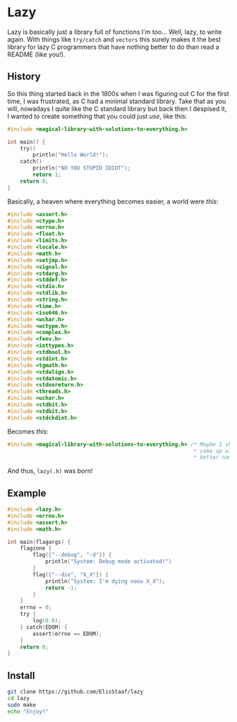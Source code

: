 # Lazy
Lazy is basically just a library full of functions I'm too... Well, lazy, to write again.
With things like `try/catch` and `vectors` this surely makes it the best library for
lazy C programmers that have nothing better to do than read a README (like you!).

## History
So this thing started back in the 1800s when I was figuring out C for the first time,
I was frustrated, as C had a minimal standard library. Take that as you will, nowadays
I quite like the C standard library but back then I despised it, I wanted to create something
that you could just *use*, like this:
```c
#include <magical-library-with-solutions-to-everything.h>

int main() {
    try()
        println("Hello World!");
    catch()
        println("NO YOU STUPID IDIOT");
        return 1;
    return 0;
}
```
Basically, a heaven where everything becomes easier, a world were *this*:
```c
#include <assert.h>
#include <ctype.h>
#include <errno.h>
#include <float.h>
#include <limits.h>
#include <locale.h>
#include <math.h>
#include <setjmp.h>
#include <signal.h>
#include <stdarg.h>
#include <stddef.h>
#include <stdio.h>
#include <stdlib.h>
#include <string.h>
#include <time.h>
#include <iso646.h>
#include <wchar.h>
#include <wctype.h>
#include <complex.h>
#include <fenv.h>
#include <inttypes.h>
#include <stdbool.h>
#include <stdint.h>
#include <tgmath.h>
#include <stdalign.h>
#include <stdatomic.h>
#include <stdnoreturn.h>
#include <threads.h>
#include <uchar.h>
#include <stdbit.h>
#include <stdbit.h>
#include <stdckdint.h>
```
Becomes *this*:
```c
#include <magical-library-with-solutions-to-everything.h> /* Maybe I should
                                                           * come up with a
                                                           * better name? */
```
And thus, `lazy(.h)` was born!

## Example
```c
#include <lazy.h>
#include <errno.h>
#include <assert.h>
#include <math.h>

int main(flagargs) {
    flagzone {
        flag({"--debug", "-d"}) {
            println("System: Debug mode activated!")
        }
        flag({"--die", "X_X"}) {
            println("System: I'm dying nooo X_X");
            return -1;
        }
    }
    errno = 0;
    try {
        log(0.0);
    } catch(EDOM) {
        assert(errno == EDOM);
    }
    return 0;
}
```

## Install
```sh
git clone https://github.com/ElisStaaf/lazy
cd lazy
sudo make
echo "Enjoy!"
```
